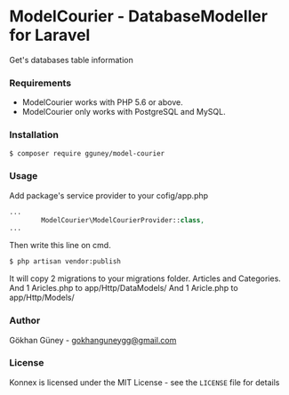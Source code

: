# ModelCourier - DatabaseModeller for Laravel

Get's databases table information

### Requirements

- ModelCourier works with PHP 5.6 or above.
- ModelCourier only works with PostgreSQL and MySQL.

### Installation

```bash
$ composer require gguney/model-courier
```

### Usage
Add package's service provider to your cofig/app.php

```php
...
        ModelCourier\ModelCourierProvider::class,
...
```

Then write this line on cmd.
```bash
$ php artisan vendor:publish
```

It will copy 2 migrations to your migrations folder. Articles and Categories.
And 1 Aricles.php to app/Http/DataModels/
And 1 Aricle.php to app/Http/Models/

### Author

Gökhan Güney - <gokhanguneygg@gmail.com><br />

### License

Konnex is licensed under the MIT License - see the `LICENSE` file for details
